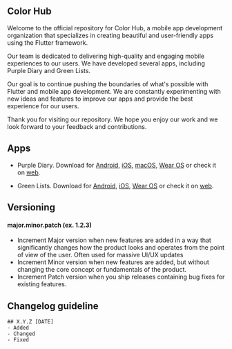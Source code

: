 ## Color Hub

Welcome to the official repository for Color Hub, a mobile app development organization that specializes in creating beautiful and user-friendly apps using the Flutter framework.

Our team is dedicated to delivering high-quality and engaging mobile experiences to our users. We have developed several apps, including Purple Diary and Green Lists.

Our goal is to continue pushing the boundaries of what's possible with Flutter and mobile app development. We are constantly experimenting with new ideas and features to improve our apps and provide the best experience for our users.

Thank you for visiting our repository. We hope you enjoy our work and we look forward to your feedback and contributions.

## Apps

- Purple Diary. Download for [Android](https://play.google.com/store/apps/details?id=orange.id.orangediary), [iOS](https://apps.apple.com/us/app/purple-diary/id1591910683), [macOS](https://apps.apple.com/us/app/purple-diary/id1591910683), [Wear OS](https://play.google.com/store/apps/details?id=orange.id.orangediary) or check it on [web](http://diary.colorhub.online/).

- Green Lists. Download for [Android](https://play.google.com/store/apps/details?id=online.colorhub.lists), [iOS](https://apps.apple.com/us/app/green-lists/id1594429610), [Wear OS](https://play.google.com/store/apps/details?id=online.colorhub.lists) or check it on [web](http://lists.colorhub.online/).

## Versioning

#### major.minor.patch (ex. 1.2.3)

- Increment Major version when new features are added in a way that significantly changes how the product looks and operates from the point of view of the user. Often used for massive UI/UX updates
- Increment Minor version when new features are added, but without changing the core concept or fundamentals of the product.
- Increment Patch version when you ship releases containing bug fixes for existing features.

## Changelog guideline

    ## X.Y.Z [DATE]
    - Added
    - Changed
    - Fixed
